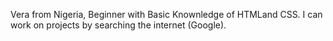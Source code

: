 Vera from Nigeria, Beginner with Basic Knownledge of HTMLand CSS. I can work on projects by  searching the internet (Google).
